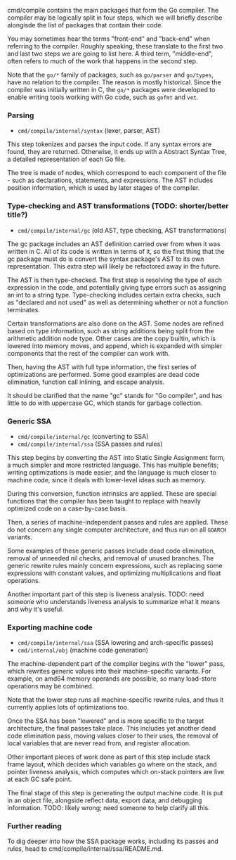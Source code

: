 cmd/compile contains the main packages that form the Go compiler. The compiler
may be logically split in four steps, which we will briefly describe alongisde
the list of packages that contain their code.

You may sometimes hear the terms "front-end" and "back-end" when referring to
the compiler. Roughly speaking, these translate to the first two and last two
steps we are going to list here. A third term, "middle-end", often refers to
much of the work that happens in the second step.

Note that the `go/*` family of packages, such as `go/parser` and `go/types`,
have no relation to the compiler. The reason is mostly historical. Since the
compiler was initially written in C, the `go/*` packages were developed to
enable writing tools working with Go code, such as `gofmt` and `vet`.

### Parsing

* `cmd/compile/internal/syntax` (lexer, parser, AST)

This step tokenizes and parses the input code. If any syntax errors are found,
they are returned. Otherwise, it ends up with a Abstract Syntax Tree, a detailed
representation of each Go file.

The tree is made of nodes, which correspond to each component of the file - such
as declarations, statements, and expressions. The AST includes position
information, which is used by later stages of the compiler.

### Type-checking and AST transformations (TODO: shorter/better title?)

* `cmd/compile/internal/gc` (old AST, type checking, AST transformations)

The gc package includes an AST definition carried over from when it was written
in C. All of its code is written in terms of it, so the first thing that the gc
package must do is convert the syntax package's AST to its own representation.
This extra step will likely be refactored away in the future.

The AST is then type-checked. The first step is resolving the type of each
expression in the code, and potentially giving type errors such as assigning an
int to a string type. Type-checking includes certain extra checks, such as
"declared and not used" as well as determining whether or not a function
terminates.

Certain transformations are also done on the AST. Some nodes are refined based
on type information, such as string additions being split from the arithmetic
addition node type. Other cases are the copy builtin, which is lowered into
memory moves, and append, which is expanded with simpler components that the
rest of the compiler can work with.

Then, having the AST with full type information, the first series of
optimizations are performed. Some good examples are dead code elimination,
function call inlining, and escape analysis.

It should be clarified that the name "gc" stands for "Go compiler", and has
little to do with uppercase GC, which stands for garbage collection.

### Generic SSA

* `cmd/compile/internal/gc` (converting to SSA)
* `cmd/compile/internal/ssa` (SSA passes and rules)

This step begins by converting the AST into Static Single Assignment form, a
much simpler and more restricted language. This has multiple benefits; writing
optimizations is made easier, and the language is much closer to machine code,
since it deals with lower-level ideas such as memory.

During this conversion, function intrinsics are applied. These are special
functions that the compiler has been taught to replace with heavily optimized
code on a case-by-case basis.

Then, a series of machine-independent passes and rules are applied. These do not
concern any single computer architecture, and thus run on all `GOARCH` variants.

Some examples of these generic passes include dead code elimination, removal of
unneeded nil checks, and removal of unused branches. The generic rewrite rules
mainly concern expressions, such as replacing some expressions with constant
values, and optimizing multiplications and float operations.

Another important part of this step is liveness analysis. TODO: need someone who
understands liveness analysis to summarize what it means and why it's useful.

### Exporting machine code

* `cmd/compile/internal/ssa` (SSA lowering and arch-specific passes)
* `cmd/internal/obj` (machine code generation)

The machine-dependent part of the compiler begins with the "lower" pass, which
rewrites generic values into their machine-specific variants. For example, on
amd64 memory operands are possible, so many load-store operations may be combined.

Note that the lower step runs all machine-specific rewrite rules, and thus it
currently applies lots of optimizations too.

Once the SSA has been "lowered" and is more specific to the target architecture,
the final passes take place. This includes yet another dead code elimination
pass, moving values closer to their uses, the removal of local variables that
are never read from, and register allocation.

Other important pieces of work done as part of this step include stack frame
layout, which decides which variables go where on the stack, and pointer
liveness analysis, which computes which on-stack pointers are live at each GC
safe point.

The final stage of this step is generating the output machine code. It is put in
an object file, alongside reflect data, export data, and debugging information.
TODO: likely wrong; need someone to help clarify all this.

### Further reading

To dig deeper into how the SSA package works, including its passes and rules,
head to cmd/compile/internal/ssa/README.md.

